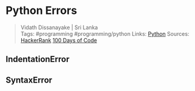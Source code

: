 # Python Errors

> Vidath Dissanayake | Sri Lanka  
> Tags: #programming #programming/python 
> Links: [Python](Python.md)
> Sources: [HackerRank](https://www.hackerrank.com/domains/python) [100 Days of Code](https://www.udemy.com/course/100-days-of-code)

## IndentationError


## SyntaxError